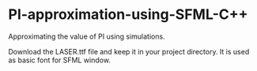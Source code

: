 # PI-approximation-using-SFML-C++
Approximating the value of PI using simulations.

Download the LASER.ttf file and keep it in your project directory. It is used as basic font for SFML window.
